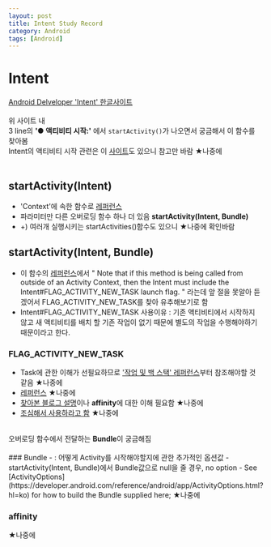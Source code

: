 ```yaml
---
layout: post
title: Intent Study Record
category: Android
tags: [Android]
---
```


# Intent
[Android Delveloper 'Intent' 한글사이트](https://developer.android.com/guide/components/intents-filters?hl=ko)
<br/>
<br/>
위 사이트 내 <br/>
3 line의 <strong>'● 액티비티 시작:'</strong> 에서 `startActivity()`가 나오면서 궁금해서 이 함수를 찾아봄<br/>
Intent의 액티비티 시작 관련은 이 [사이트](https://developer.android.com/training/basics/firstapp/starting-activity?hl=ko)도 
있으니 참고만 바람 ★나중에<br/>
<br/>

## startActivity(Intent)
- 'Context'에 속한 함수로 [레퍼런스](https://developer.android.com/reference/android/content/Context.html?hl=ko#startActivity(android.content.Intent))
- 파라미터만 다른 오버로딩 함수 하나 더 있음 <strong>startActivity(Intent, Bundle)</strong>
- +) 여러개 실행시키는 startActivities()함수도 있으니 ★나중에 확인바람

## startActivity(Intent, Bundle)
- 이 함수의 [레퍼런스](https://developer.android.com/reference/android/content/Context.html?hl=ko#startActivity(android.content.Intent,%2520android.os.Bundle))에서
" Note that if this method is being called from outside of an Activity Context, 
  then the Intent must include the Intent#FLAG_ACTIVITY_NEW_TASK launch flag. " 라는데 앞 절을 못알아 듣겠어서 FLAG_ACTIVITY_NEW_TASK를 찾아 유추해보기로 함
- Intent#FLAG_ACTIVITY_NEW_TASK 사용이유 : 기존 액티비티에서 시작하지 않고 새 액티비티를 배치 할 기존 작업이 없기 때문에 별도의 작업을 수행해야하기 때문이라고 한다.

### FLAG_ACTIVITY_NEW_TASK
- Task에 관한 이해가 선필요하므로 ['작업 및 백 스택' 레퍼런스](https://developer.android.com/guide/components/tasks-and-back-stack?hl=ko)부터 참조해야할 것 같음 ★나중에
- [레퍼런스](https://developer.android.com/reference/android/content/Intent.html?hl=ko#FLAG_ACTIVITY_NEW_TASK) ★나중에
- [찾아본 블로그 설명](http://theeye.pe.kr/archives/1298)이나 <strong>affinity</strong>에 대한 이해 필요함  ★나중에
- [조심해서 사용하라고 함](https://steemit.com/android/@kingori2/intent-flagactivitynewtask)  ★나중에
<br/>
오버로딩 함수에서 전달하는 <strong>Bundle</strong>이 궁금해짐<br/>
<br/>
### Bundle 
- : 어떻게 Activity를 시작해야할지에 관한 추가적인 옵션값
- startActivity(Intent, Bundle)에서 Bundle값으로 null을 줄 경우, no option
- See [ActivityOptions](https://developer.android.com/reference/android/app/ActivityOptions.html?hl=ko) for how to build the Bundle supplied here; ★나중에


### affinity 
★나중에





